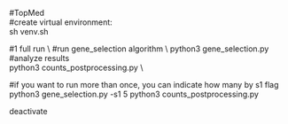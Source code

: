 #TopMed \
#create virtual environment:\
sh venv.sh 

#1 full run \ 
#run gene_selection algorithm \ 
python3 gene_selection.py 
#analyze results \
python3 counts_postprocessing.py \

#if you want to run more than once, you can indicate how many by s1 flag \
python3 gene_selection.py -s1 5 
python3 counts_postprocessing.py 

deactivate  
